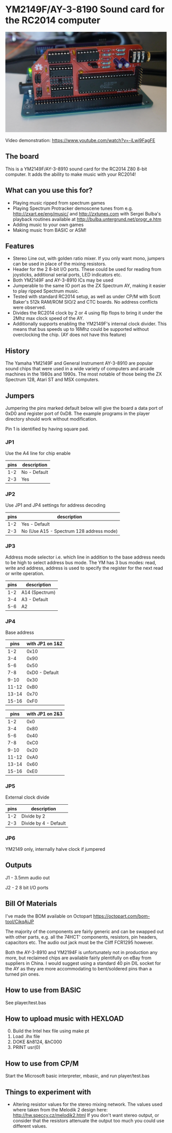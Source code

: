 # YM2149F/AY-3-8190 Sound card for the RC2014 computer

![Picture of the board](./R1-board-pic.jpg?raw=true)

Video demonstration: https://www.youtube.com/watch?v=-iLwi9FagFE

## The board
This is a YM2149F/AY-3-8910 sound card for the RC2014 Z80 8-bit computer. It adds the ability to make music with your RC2014!

## What can you use this for?

* Playing music ripped from spectrum games
* Playing Spectrum Protracker demoscene tunes from e.g. http://zxart.ee/eng/music/ and http://zxtunes.com with Sergei Bulba's playback routines available at http://bulba.untergrund.net/progr_e.htm
* Adding music to your own games
* Making music from BASIC or ASM!

## Features

* Stereo Line out, with golden ratio mixer. If you only want mono, jumpers can be used in place of the mixing resistors.
* Header for the 2 8-bit I/O ports. These could be used for reading from joysticks, additional serial ports, LED indicators etc.
* Both YM2149F and AY-3-8910 ICs may be used
* Jumperable to the same IO port as the ZX Spectrum AY, making it easier to play ripped Spectrum music.
* Tested with standard RC2014 setup, as well as under CP/M with Scott Baker's 512k RAM/ROM SIO/2 and CTC boards. No address conflicts were observed.
* Divides the RC2014 clock by 2 or 4 using flip flops to bring it under the 2Mhz max clock speed of the AY.
* Additionally supports enabling the YM2149F's internal clock divider. This means that bus speeds up to 16Mhz could be supported without overclocking the chip. (AY does not have this feature)

## History
The Yamaha YM2149F and General Instrument AY-3-8910 are popular sound chips that were used in a wide variety of computers and arcade machines in the 1980s and 1990s. The most notable of those being the ZX Spectrum 128, Atari ST and MSX computers.

## Jumpers

Jumpering the pins marked default below will give the board a data port of 0xD0 and register port of 0xD8. The example programs in the player directory should work without modification.

Pin 1 is identified by having square pad.

### JP1
Use the A4 line for chip enable

pins|description
----|------------
1-2 | No - Default
2-3 | Yes

### JP2
Use JP1 and JP4 settings for address decoding

pins|description
----|------------
1-2 | Yes - Default
2-3 | No (Use A15 - Spectrum 128 address mode)

### JP3
Address mode selector i.e. which line in addition to the base address needs to be high to select address bus mode.
The YM has 3 bus modes: read, write and address, address is used to specify the register for the next read or write operation.

pins|description
----|------------
1-2 | A14 (Spectrum)
3-4 | A3 - Default
5-6 | A2

### JP4
Base address

pins|with JP1 on 1&2
----|------------
1-2 | 0x10
3-4 | 0x90
5-6 | 0x50
7-8 | 0xD0 - Default
9-10 | 0x30
11-12 | 0xB0
13-14 | 0x70
15-16 | 0xF0

pins|with JP1 on 2&3
----|------------
1-2 | 0x0
3-4 | 0x80
5-6 | 0x40
7-8 | 0xC0
9-10 | 0x20
11-12 | 0xA0
13-14 | 0x60
15-16 | 0xE0

### JP5
External clock divide

pins|description
----|------------
1-2 | Divide by 2
2-3 | Divide by 4 - Default

### JP6

YM2149 only, internally halve clock if jumpered

## Outputs

J1 - 3.5mm audio out

J2 - 2 8 bit I/O ports

## Bill Of Materials

I've made the BOM available on Octopart https://octopart.com/bom-tool/CikqAiJP

The majority of the components are fairly generic and can be swapped out with other parts, e.g. all the 74HCT' components, resistors, pin headers, capacitors etc. The audio out jack must be the Cliff FCR1295 however.

Both the AY-3-8910 and YM2194F is unfortunately not in production any more, but reclaimed chips are available fairly plentifully on eBay from suppliers in China. I would suggest using a standard 40 pin DIL socket for the AY as they are more accommodating to bent/soldered pins than a turned pin ones.

## How to use from BASIC

See player/test.bas

## How to upload music with HEXLOAD

0. Build the Intel hex file using make pt
1. Load .ihx file
2. DOKE &h8124, &hC000
3. PRINT usr(0)

## How to use from CP/M
Start the Microsoft basic interpreter, mbasic, and run player/test.bas

## Things to experiment with
* Altering resistor values for the stereo mixing network. The values used where taken from the Melodik 2 design here: http://hw.speccy.cz/melodik2.html
If you don't want stereo output, or consider that the resistors attenuate the output too much you could use different values.
